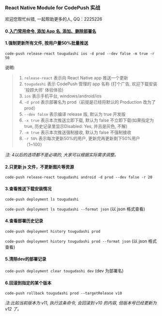 ### React Native Module for CodePush 实战

欢迎您帮忙纠错, 一起帮助更多的人, QQ：2225226

#### 0.[入门常用命令, 添加 App 名, 添加、删除部署名](https://github.com/Kennytian/learning-react-native/blob/master/components/code-push-basic.md#code-push-的常用命令)

#### 1.强制更新所有文件, 按用户量50%批量推送
`code-push release-react tougudashi ios -d prod --dev false -m true -r 50`

说明:
>1. `release-react` 表示向 React Native app 推送一个更新
>2. `tougudashi` 表示 CodePush 管理的 app 名称 (打个广告, 欢迎下载安装 '投顾大师' 体验体验)
>3. `ios` 表示手机平台, windows/android/ios
>4. `-d prod` 表示部署名为 prod（前提是已经将默认的 Production 改为了 prod）
>5. `--dev false` 表示编译 release 版, 默认为 true 开发版
>6. `-x true` 表示本次推送立即下载, 默认为 false 不立即下载(如果指定为 true, 历史记录里显示Disabled: Yes, 并且是灰色, 不解)
>7. `-m true` 表示本次推送强制接收, 默认为 false 不强制接收
>8. `-r 50%` 表示每次更新50%的用户, 更新完再更新剩下50%用户（1~100）

_注: 4以后的选项都不是必填的, 大家可以根据实际需求调整。_


#### 2.只更新 js 文件，不更新图片等资源
`code-push release-react tougudashi android -d prod --dev false -r 20`

#### 3.查看推送下载安装情况
`code-push deployment ls tougudashi`

`code-push deployment ls tougudashi --format json` (以 json 格式查看)

#### 4.查看部署历史记录
`code-push deployment history tougudashi prod`

`code-push deployment history tougudashi prod --format json` (以 json 格式查看)

#### 5.清除dev的部署记录
`code-push deployment clear tougudashi dev` (dev 为部署名)

#### 6.回滚到指定的某个版本
`code-push rollback tougudashi prod --targetRelease v10`

_注:比如当前版本为 v11, 执行这条命令, 会回滚到 v10 的内容, 但版本号已经更新为 v12 了。_